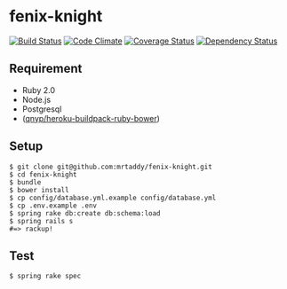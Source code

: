 # fenix-knight

[![Build Status](https://api.travis-ci.org/mrtaddy/fenix-knight.png?branch=master)](https://travis-ci.org/mrtaddy/fenix-knight)
[![Code Climate](https://codeclimate.com/github/mrtaddy/fenix-knight.png)](https://codeclimate.com/github/mrtaddy/fenix-knight)
[![Coverage Status](https://coveralls.io/repos/mrtaddy/fenix-knight/badge.png?branch=master)](https://coveralls.io/r/mrtaddy/fenix-knight)
[![Dependency Status](https://gemnasium.com/mrtaddy/fenix-knight.png)](https://gemnasium.com/mrtaddy/fenix-knight)

## Requirement

- Ruby 2.0
- Node.js
- Postgresql
- ([qnyp/heroku-buildpack-ruby-bower](http://blog.qnyp.com/2013/05/30/say-hello-to-bower/))

## Setup

```
$ git clone git@github.com:mrtaddy/fenix-knight.git
$ cd fenix-knight
$ bundle
$ bower install
$ cp config/database.yml.example config/database.yml
$ cp .env.example .env
$ spring rake db:create db:schema:load
$ spring rails s
#=> rackup!
```

## Test

```
$ spring rake spec
```
